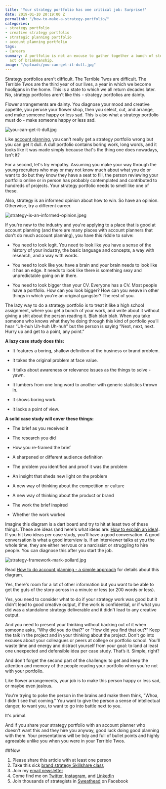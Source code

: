 ```yaml
---
title: 'Your strategy portfolio has one critical job: Surprise!'
date: 2019-01-10 20:19:00 Z
permalink: "/how-to-make-a-strategy-portfolio/"
categories:
- strategy portfolio
- creative strategy portfolio
- strategic planning portfolio
- account planning portfolio
tags:
- Careers
summary: A portfolio is not an excuse to gather together a bunch of stuff. It is an
  act of brinkmanship.
image: "/uploads/you-can-get-it-dull.jpg"
---
```


Strategy portfolios aren't difficult. The Terrible Twos are difficult. The Terrible Twos are the third year of our lives, a year in which we become hooligans in the home. This is a state to which we all return decades later. No, strategy portfolios aren't like this  - strategy  portfolios are dainty.

Flower arrangements are dainty. You diagnose your mood and creative appetite, you peruse your flower shop, then you select, cut, and arrange, and make someone happy or less sad. This is also what a strategy portfolio must do - make someone happy or less sad.

![you-can-get-it-dull.jpg](/uploads/you-can-get-it-dull.jpg)

Like [account planning](https://www.markpollard.net/how-to-do-account-planning-a-simple-approach/), you can't really get a strategy portfolio wrong but you can get it dull. A dull portfolio contains boring work, long words, and it looks like it was made simply because that's the thing one does nowadays, isn't it?

For a second, let's try empathy. Assuming you make your way through the young recruiters who may or may not know much about what you do or want to do but they know they have a seat to fill, the person reviewing your portfolio online or in person has probably contemplated and contributed to hundreds of projects. Your strategy portfolio needs to smell like one of these.

Also, strategy is an informed opinion about how to win. So have an opinion. Otherwise, try a different career.

![strategy-is-an-informed-opinion.jpeg](/uploads/strategy-is-an-informed-opinion.jpeg)

If you're new to the industry and you're applying to a place that is good at account planning (and there are many places with account planners that don't do much account planning), you have this riddle to solve:

* You need to look legit. You need to look like you have a sense of the history of your industry, the basic language and concepts, a way with research, and a way with words.

* You need to look like you have a brain and your brain needs to look like it has an edge. It needs to look like there is something sexy and unpredictable going on in there.

* You need to look bigger than your CV. Everyone has a CV. Most people have a portfolio. How can you look bigger? How can you weave in other things in which you're an original gangster? The rest of you.

The lazy way to do a strategy portfolio is to treat it like a high school assignment, where you get a bunch of your work, and write about it without giving a shit about the person reading it. Blah blah blah. When you take someone who knows what they’re doing through this kind of portfolio you’ll hear “Uh-huh Uh-huh Uh-huh” but the person is saying “Next, next, next. Hurry up and get to a point, any point.”

**A lazy case study does this:**

* It features a boring, shallow definition of the business or brand problem.

* It takes the original problem at face value.

* It talks about awareness or relevance issues as the things to solve - yawn.

* It lumbers from one long word to another with generic statistics thrown in.

* It shows boring work.

* It lacks a point of view.

**A solid case study will cover these things:**

* The brief as you received it

* The research you did

* How you re-framed the brief

* A sharpened or different audience definition

* The problem you identified and proof it was the problem

* An insight that sheds new light on the problem

* A new way of thinking about the competition or culture

* A new way of thinking about the product or brand

* The work the brief inspired

* Whether the work worked

Imagine this diagram is a dart board and try to hit at least two of these things. These are ideas (and here's what ideas are: [How to explain an idea](https://www.markpollard.net/how-to-explain-an-idea/)). If you hit two ideas per case study, you’ll have a good conversation. A good conversation is what a good interview is. If an interviewer talks at you the whole time, they are either nervous or a narcissist or struggling to hire people. You can diagnose this after you start the job.

![strategy-framework-mark-pollard.jpg](/uploads/strategy-framework-mark-pollard.jpg)

Read [How to do account planning - a simple approach](https://www.markpollard.net/how-to-do-account-planning-a-simple-approach/) for details about this diagram.

Yes, there's room for a lot of other information but you want to be able to get the guts of the story across in a minute or less (or 200 words or less).

Yes, you need to consider what to do if your strategy work was good but it didn't lead to good creative output, if the work is confidential, or if what you did was a standalone strategy deliverable and it didn't lead to any creative output.

And you need to present your thinking without backing out of it when someone asks, “Why did you do that?” or “How did you find that out?” Keep the talk in the project and in your thinking about the project. Don't go into excuses about your colleagues or peers at college or portfolio school. You’ll waste time and energy and distract yourself from your goal: to land at least one unexpected and defensible idea per case study. That’s it. Simple, right?

And don't forget the second part of the challenge: to get and keep the attention and memory of the people reading your portfolio when you're not with your portfolio.

Like flower arrangements, your job is to make this person happy or less sad, or maybe even jealous.

You're trying to poke the person in the brains and make them think, "Whoa, I didn't see that coming." You want to give the person a sense of intellectual danger, to want you, to want to go into battle next to you.

It's primal.

And if you share your strategy portfolio with an account planner who doesn't want this and they hire you anyway, good luck doing good planning with them. Your presentations will be tidy and full of bullet points and highly agreeable unlike you when you were in your Terrible Twos.

##Now
1. Please share this article with at least one person
2. Take this sick [brand strategy Skillshare class](http://skl.sh/markpollard)
3. Join my [email newsletter](https://markpollard.us1.list-manage.com/subscribe?u=dfb4c80f84a49d4cfc0d34490&id=c66948a2fc) 
4. Come find me on [Twitter](http://www.twitter.com/markpollard), [Instagram](http://www.instagram.com/markpollard), and [LinkedIn](https://www.linkedin.com/in/markpollardstrategist/)
5. Join thousands of strategists in [Sweathead](http://www.sweathead.co) on Facebook
